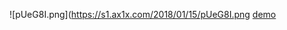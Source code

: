 ![pUeG8I.png](https://s1.ax1x.com/2018/01/15/pUeG8I.png
[demo](http://idustar.github.io/os-storage)

